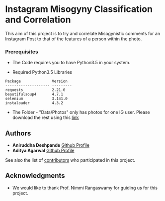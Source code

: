 # Instagram Misogyny Classification and Correlation

This aim of this project is to try and correlate Misogynistic comments for an Instagram Post to that of the features of a person within the photo. 

### Prerequisites

* The Code requires you to have Python3.5 in your system.

* Required Python3.5 Libraries

```
Package              Version
-------------------- ---------
requests             2.21.0
beautifulsoup4       4.7.1
selenium             3.141.0
instaloader          4.3.2

```
* The Folder - "Data/Photos" only has photos for one IG user. Please download the rest using this [link](https://drive.google.com/drive/folders/1CL2ddV72vtr8BGam2fmc0WAKow8onqn3?usp=sharing)

## Authors

* **Aniruddha Deshpande** [Github Profile](https://github.com/aniruddhapdeshpande99)
* **Aditya Agarwal** [Github Profile](https://github.com/aditya3498)

See also the list of [contributors](https://github.com/aniruddhapdeshpande99/WikiData-To-WikiPages/graphs/contributors) who participated in this project.

## Acknowledgments

* We would like to thank Prof. Nimmi Rangaswamy for guiding us for this project.


